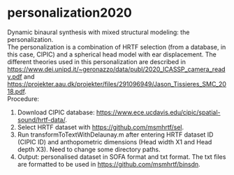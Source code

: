 # personalization2020
Dynamic binaural synthesis with mixed structural modeling: the personalization.  
The personalization is a combination of HRTF selection (from a database, in this case, CIPIC) and a spherical head model with ear displacement. The different theories used in this personalization are described in https://www.dei.unipd.it/~geronazzo/data/publ/2020_ICASSP_camera_ready.pdf and https://projekter.aau.dk/projekter/files/291096949/Jason_Tissieres_SMC_2018.pdf.  
Procedure:
1)	Download CIPIC database: https://www.ece.ucdavis.edu/cipic/spatial-sound/hrtf-data/.
2)	Select HRTF dataset with https://github.com/msmhrtf/sel.
3)	Run transformToTextWithDelaunay.m after entering HRTF dataset ID (CIPIC ID) and anthopometric dimensions (Head width X1 and Head depth X3). Need to change some directory paths.
4)	Output: personalised dataset in SOFA format and txt format. The txt files are formatted to be used in https://github.com/msmhrtf/binsdn.
